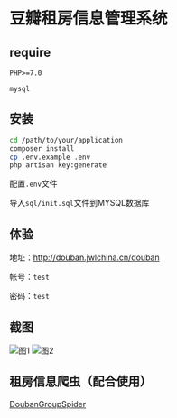 # 豆瓣租房信息管理系统

## require

`PHP>=7.0`
 
`mysql`

## 安装

```bash
cd /path/to/your/application
composer install
cp .env.example .env
php artisan key:generate
```

配置`.env`文件



导入`sql/init.sql`文件到MYSQL数据库

## 体验
地址：http://douban.jwlchina.cn/douban


帐号：`test`

密码：`test`


## 截图

![图1](http://www.jwlchina.cn/uploads/Douban/DoubanAdmin1.png)
![图2](http://www.jwlchina.cn/uploads/Douban/DoubanAdmin2.png)


## 租房信息爬虫（配合使用）
[DoubanGroupSpider](https://github.com/kong36088/DoubanGroupSpider)
